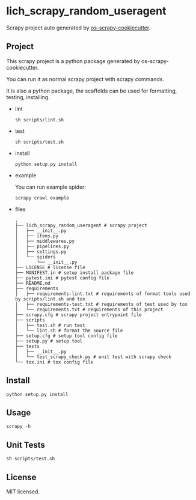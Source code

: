 # lich_scrapy_random_useragent

Scrapy project auto generated by [os-scrapy-cookiecutter](https://github.com/cfhamlet/os-scrapy-cookiecutter). 


## Project

This scrapy project is a python package generated by os-scrapy-cookiecutter.

You can run it as normal scrapy project with scrapy commands.

It is also a python package, the scaffolds can be used for formatting, testing, installing.

* lint
  
    ```
    sh scripts/lint.sh
    ```

* test

    ```
    sh scripts/test.sh
    ```

* install

    ```
    python setup.py install
    ```

* example

    You can run example spider:

    ```
    scrapy crawl example
    ```

* files

    ```
    .
    ├── lich_scrapy_random_useragent # scrapy project          
    │   ├── __init__.py
    │   ├── items.py
    │   ├── middlewares.py
    │   ├── pipelines.py
    │   ├── settings.py
    │   └── spiders
    │       └── __init__.py
    ├── LICENSE # license file
    ├── MANIFEST.in # setup install package file
    ├── pytest.ini # pytest config file
    ├── README.md
    ├── requirements
    │   ├── requirements-lint.txt # requirements of format tools used by scripts/lint.sh and tox
    │   ├── requirements-test.txt # requirements of test used by tox
    │   └── requirements.txt # requirements of this project
    ├── scrapy.cfg # scrapy project entrypoint file
    ├── scripts
    │   ├── test.sh # run test 
    │   └── lint.sh # format the source file
    ├── setup.cfg # setup tool config file
    ├── setup.py # setup tool 
    ├── tests
    │   ├── __init__.py
    │   └── test_scrapy_check.py # unit test with scrapy check
    └── tox.ini # tox config file
    ```

## Install

```
python setup.py install
```

## Usage

```
scrapy -h
```

## Unit Tests

```
sh scripts/test.sh
```

## License

MIT licensed.
